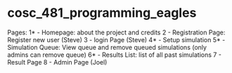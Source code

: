 # cosc_481_programming_eagles
Pages:
1* - Homepage: about the project and credits
2 - Registration Page: Register new user (Steve)
3 - login Page (Steve)
4* - Setup simulation
5* - Simulation Queue: View queue and remove queued simulations (only admins can remove queue)
6* - Results List: list of all past simulations
7 - Result Page
8 - Admin Page (Joel)
